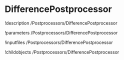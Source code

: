 <!-- MOOSE Documentation Stub: Remove this when content is added. -->

# DifferencePostprocessor
!description /Postprocessors/DifferencePostprocessor

!parameters /Postprocessors/DifferencePostprocessor

!inputfiles /Postprocessors/DifferencePostprocessor

!childobjects /Postprocessors/DifferencePostprocessor
